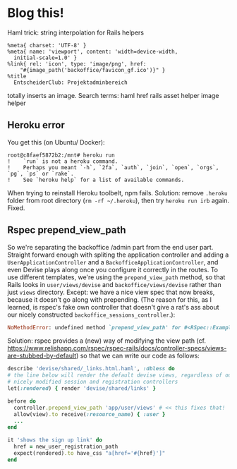 # Blog this!

Haml trick: string interpolation for Rails helpers
```
%meta{ charset: 'UTF-8' }
%meta{ name: 'viewport', content: 'width=device-width,
  initial-scale=1.0' }
%link{ rel: 'icon', type: 'image/png', href:
    "#{image_path('backoffice/favicon_gf.ico')}" }
%title
  EntscheiderClub: Projektadminbereich
```
totally inserts an image.
Search terms: haml href rails asset helper image helper


## Heroku error
You get this (on Ubuntu/ Docker):
```
root@c8faef5872b2:/mnt# heroku run
!    `run` is not a heroku command.
!    Perhaps you meant `-h`, `2fa`, `auth`, `join`, `open`, `orgs`,
`pg`, `ps` or `rake`.
!    See `heroku help` for a list of available commands.
```

When trying to reinstall Heroku toolbelt, npm fails.
Solution: remove `.heroku` folder from root directory (`rm -rf
~/.heroku`), then try `heroku run irb` again.
Fixed.

## Rspec prepend_view_path
So we're separating the backoffice /admin part from the end user part.
Straight forward enough with spliting the application controller and
adding a `UserApplicationController` and a
`BackofficeApplicationController`, and even Devise plays along once you
configure it correctly in the routes. To use different templates, we're
using the `prepend_view_path` method, so that Rails looks in
`user/views/devise` and `backoffice/views/devise` rather than just
`views` directory.
Except: we have a nice view spec that now breaks, because it doesn't go
along with prepending. (The reason for this, as I learned, is rspec's
fake own controller that doesn't give a rat's ass about our nicely
constructed `backoffice_sessions_controller`.):
``` ruby
NoMethodError: undefined method `prepend_view_path' for #<RSpec::ExampleGroups::>
```

Solution: rspec provides a (new) way of modifying the view path (cf.
https://www.relishapp.com/rspec/rspec-rails/docs/controller-specs/views-are-stubbed-by-default)
so that we can write our code as follows:
``` ruby
describe 'devise/shared/_links.html.haml', :dbless do
# the line below will render the default devise views, regardless of our
# nicely modified session and registration controllers
let(:rendered) { render 'devise/shared/links' }

before do
  controller.prepend_view_path 'app/user/views' # << this fixes that!
  allow(view).to receive(:resource_name) { :user }
  ...
end

it 'shows the sign up link' do
  href = new_user_registration_path
  expect(rendered).to have_css "a[href='#{href}']"
end

```

